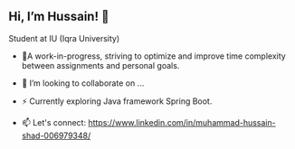 ## Hi, I’m Hussain! 👋


Student at IU (Iqra University)


- 🌱A work-in-progress, striving to optimize and improve time complexity between assignments and personal goals.
- 👯 I’m looking to collaborate on ...
- ⚡ Currently exploring Java framework Spring Boot.


- 📫 Let's connect: https://www.linkedin.com/in/muhammad-hussain-shad-006979348/

